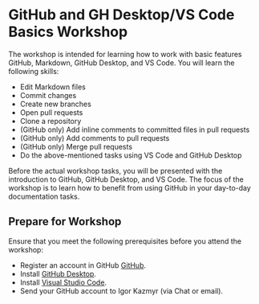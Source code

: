 # GitHub and GH Desktop/VS Code Basics Workshop

The workshop is intended for learning how to work with basic features GitHub, Markdown, GitHub Desktop, and VS Code. You will learn the following skills:

- Edit Markdown files
- Commit changes
- Create new branches
- Open pull requests
- Clone a repository
- (GitHub only) Add inline comments to committed files in pull requests
- (GitHub only) Add comments to pull requests
- (GitHub only) Merge pull requests
- Do the above-mentioned tasks using VS Code and GitHub Desktop

Before the actual workshop tasks, you will be presented with the introduction to GitHub, GitHub Desktop, and VS Code. The focus of the workshop is to learn how to benefit from using GitHub in your day-to-day documentation tasks.

## Prepare for Workshop

Ensure that you meet the following prerequisites before you attend the workshop:

- Register an account in GitHub [GitHub](https://github.com/signup?source=login).
- Install [GitHub Desktop](https://desktop.github.com/).
- Install [Visual Studio Code](https://code.visualstudio.com/download).
- Send your GitHub account to Igor Kazmyr (via Chat or email).
